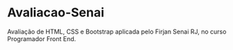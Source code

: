 # Avaliacao-Senai
Avaliação de HTML, CSS e Bootstrap aplicada pelo Firjan Senai RJ, no curso Programador Front End.
